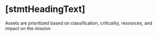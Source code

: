 # [stmtHeadingText]

Assets are prioritized based on classification, criticality, resources, and impact on the mission
